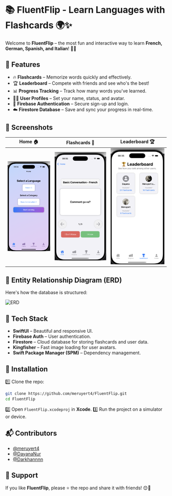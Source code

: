 # 📚 FluentFlip - Learn Languages with Flashcards 🌍✨

Welcome to **FluentFlip** – the most fun and interactive way to learn **French, German, Spanish, and Italian**! 🚀📖

## 🌟 Features
- 🔥 **Flashcards** – Memorize words quickly and effectively.
- 🏆 **Leaderboard** – Compete with friends and see who's the best!
- 📊 **Progress Tracking** – Track how many words you've learned.
- 🧑‍💻 **User Profiles** – Set your name, status, and avatar.
- 🔐 **Firebase Authentication** – Secure sign-up and login.
- ☁️ **Firestore Database** – Save and sync your progress in real-time.

## 📌 Screenshots
| Home 🏠 | Flashcards 🎴 | Leaderboard 🏆 |
|---|---|---|
| ![Home Screen](FluentFlip/Images/home.png) | ![Flashcards](FluentFlip/Images/flashcards.png) | ![Leaderboard](FluentFlip/Images/leaderboard.png) |

## 📜 Entity Relationship Diagram (ERD)
Here's how the database is structured:

![ERD](FluentFlip/Images/ERD)

## 🚀 Tech Stack
- **SwiftUI** – Beautiful and responsive UI.
- **Firebase Auth** – User authentication.
- **Firestore** – Cloud database for storing flashcards and user data.
- **Kingfisher** – Fast image loading for user avatars.
- **Swift Package Manager (SPM)** – Dependency management.

## 🔧 Installation
1️⃣ Clone the repo:
```bash
git clone https://github.com/meruyert4/FluentFlip.git
cd FluentFlip
```
2️⃣ Open `FluentFlip.xcodeproj` in **Xcode**.
3️⃣ Run the project on a simulator or device.

## 📬 Contributors

- [@meruyert4](https://github.com/meruyert4)
- [@DayanaNur](https://github.com/DayanaNur)
- [@Darkhannnn](https://github.com/Darkhannnn)


## 💖 Support
If you like **FluentFlip**, please ⭐ the repo and share it with friends! 😊🚀
